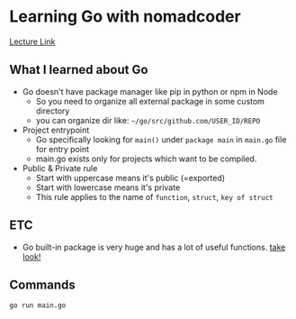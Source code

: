 # Learning Go with nomadcoder

[Lecture Link](https://nomadcoders.co/go-for-beginners/lectures/1499)

## What I learned about Go
- Go doesn't have package manager like pip in python or npm in Node
  * So you need to organize all external package in some custom directory
  * you can organize dir like: `~/go/src/github.com/USER_ID/REPO`
- Project entrypoint
  * Go specifically looking for `main()` under `package main` in `main.go` file for entry point
  * main.go exists only for projects which want to be compiled.
- Public & Private rule
  * Start with uppercase means it's public (=exported)
  * Start with lowercase means it's private
  * This rule applies to the name of `function`, `struct`, `key of struct`

## ETC
- Go built-in package is very huge and has a lot of useful functions. [take look!](https://golang.org/pkg/)


## Commands

```bash
go run main.go
```